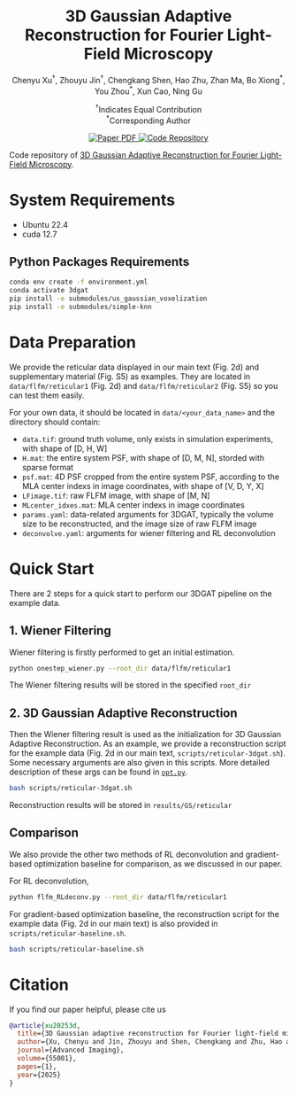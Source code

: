 <h1 align="center">3D Gaussian Adaptive Reconstruction for Fourier Light-Field Microscopy</h1>

<div align="center">

Chenyu Xu<sup>†</sup>, Zhouyu Jin<sup>†</sup>, Chengkang Shen, Hao Zhu, Zhan Ma, Bo Xiong<sup>\*</sup>, You Zhou<sup>\*</sup>, Xun Cao, Ning Gu

<sup>†</sup>Indicates Equal Contribution
<br>
<sup>*</sup>Corresponding Author

<p>
  <a href="https://www.researching.cn/ArticlePdf/m00132/2025/2/5/055001.pdf">
    <img src="https://img.shields.io/badge/Paper-PDF-red?style=for-the-badge&logo=Adobe%20Acrobat%20Reader&logoColor=white" alt="Paper PDF">
  </a>
  <a href="https://github.com/Chaos1025/3DGAT">
    <img src="https://img.shields.io/badge/Code-GitHub-balck?style=for-the-badge&logo=github&logoColor=white" alt="Code Repository">
  </a>
</p>

</div>

Code repository of [3D Gaussian Adaptive Reconstruction for Fourier Light-Field Microscopy](https://arxiv.org/abs/2505.12875).

# System Requirements
- Ubuntu 22.4
- cuda 12.7
## Python Packages Requirements

```bash
conda env create -f environment.yml
conda activate 3dgat
pip install -e submodules/us_gaussian_voxelization
pip install -e submodules/simple-knn
```

# Data Preparation
We provide the reticular data displayed in our main text (Fig. 2d) and supplementary material (Fig. S5) as examples. They are located in `data/flfm/reticular1` (Fig. 2d) and `data/flfm/reticular2` (Fig. S5) so you can test them easily.

For your own data, it should be located in `data/<your_data_name>` and the directory should contain:
- `data.tif`: ground truth volume, only exists in simulation experiments, with shape of [D, H, W]
- `H.mat`: the entire system PSF, with shape of [D, M, N], storded with sparse format
- `psf.mat`: 4D PSF cropped from the entire system PSF, according to the MLA center indexs in image coordinates, with shape of [V, D, Y, X]
- `LFimage.tif`: raw FLFM image, with shape of [M, N]
- `MLcenter_idxes.mat`: MLA center indexs in image coordinates
- `params.yaml`: data-related arguments for 3DGAT, typically the volume size to be reconstructed, and the image size of raw FLFM image
- `deconvolve.yaml`: arguments for wiener filtering and RL deconvolution


# Quick Start
There are 2 steps for a quick start to perform our 3DGAT pipeline on the example data.

## 1. Wiener Filtering
Wiener filtering is firstly performed to get an initial estimation.
```bash
python onestep_wiener.py --root_dir data/flfm/reticular1
```
The Wiener filtering results will be stored in the specified `root_dir`

## 2. 3D Gaussian Adaptive Reconstruction
Then the Wiener filtering result is used as the initialization for 3D Gaussian Adaptive Reconstruction. As an example, we provide a reconstruction script for the example data (Fig. 2d in our main text, `scripts/reticular-3dgat.sh`). Some necessary arguments are also given in this scripts. More detailed description of these args can be found in  [`opt.py`](opt.py). 
```bash
bash scripts/reticular-3dgat.sh
```
Reconstruction results will be stored in `results/GS/reticular`

## Comparison
We also provide the other two methods of RL deconvolution and gradient-based optimization baseline for comparison, as we discussed in our paper.

For RL deconvolution,
```bash
python flfm_RLdeconv.py --root_dir data/flfm/reticular1
```

For gradient-based optimization baseline, the reconstruction script for the example data (Fig. 2d in our main text) is also provided in `scripts/reticular-baseline.sh`.
```bash
bash scripts/reticular-baseline.sh
```

# Citation
If you find our paper helpful, please cite us
```bibtex
@article{xu20253d,
  title={3D Gaussian adaptive reconstruction for Fourier light-field microscopy},
  author={Xu, Chenyu and Jin, Zhouyu and Shen, Chengkang and Zhu, Hao and Ma, Zhan and Xiong, Bo and Zhou, You and Cao, Xun and Gua, Ning},
  journal={Advanced Imaging},
  volume={55001},
  pages={1},
  year={2025}
}
```